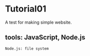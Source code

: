 # Tutorial01

A test for making simple website. 

## tools: JavaScript, Node.js

```sh
Node.js: file system

```

